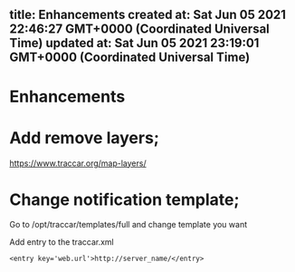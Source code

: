 
title: Enhancements
created at: Sat Jun 05 2021 22:46:27 GMT+0000 (Coordinated Universal Time)
updated at: Sat Jun 05 2021 23:19:01 GMT+0000 (Coordinated Universal Time)
---

# Enhancements

# Add remove layers;

<https://www.traccar.org/map-layers/>

# Change notification template;

Go to /opt/traccar/templates/full and change template you want

Add entry to the traccar.xml

    <entry key='web.url'>http://server_name/</entry>

          